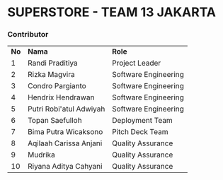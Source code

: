 # SUPERSTORE - TEAM 13 JAKARTA

### Contributor
|  |  |  |
|--|--|--|
|**No**| **Nama** | **Role** |
| 1 | Randi Praditiya | Project Leader |
| 2 | Rizka Magvira | Software Engineering |
| 3 | Condro Pargianto | Software Engineering |
| 4 | Hendrix Hendrawan | Software Engineering |
| 5 | Putri Robi'atul Adwiyah | Software Engineering |
| 6 | Topan Saefulloh | Deployment Team |
| 7 | Bima Putra Wicaksono | Pitch Deck Team |
| 8 | Aqilaah Carissa Anjani | Quality Assurance |
| 9 | Mudrika | Quality Assurance |
| 10 | Riyana Aditya Cahyani | Quality Assurance |
